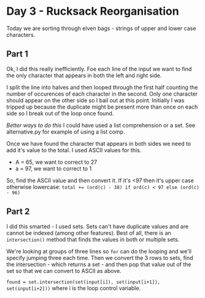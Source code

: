 # Day 3 - Rucksack Reorganisation
Today we are sorting through elven bags - strings of upper and lower case characters.


## Part 1
Ok, I did this really inefficiently. Foe each line of the input we want to find the only character that appears
in both the left and right side.

I split the line into halves and then looped through the first half counting the number of occurences of each
character in the second. Only one character should appear on the other side so I bail out at this point. Initially
I was tripped up because the duplicate might be present more than once on each side so I break out of the loop once found.

*Better ways to do this*
I could have used a list comprehension or a set. See alternative.py for example of using a list comp.


Once we have found the character that appears in both sides we need to add it's value to the total.
I used ASCII values for this.
- A = 65, we want to correct to 27
- a = 97, we want to correct to 1

So, find the ASCII value and then convert it. If it's <97 then it's upper case otherwise lowercase:
`total += (ord(c) - 38) if ord(c) < 97 else (ord(c) - 96)`


## Part 2
I did this smarted - I used sets. Sets can't have duplicate values and are cannot be indexed (among other features). Best of all,
there is an `intersection()` method that finds the values in both or multiple sets.

We're looking at groups of three lines so `for` can do the looping and we'll specify jumping three each time.
Then we convert the 3 rows to sets, find the intersection - which returns a set - and then pop that value out of the set
so that we can convert to ASCII as above.

`found = set.intersection(set(input[i]), set(input[i+1]), set(input[i+2]))` where i is the loop control variable.